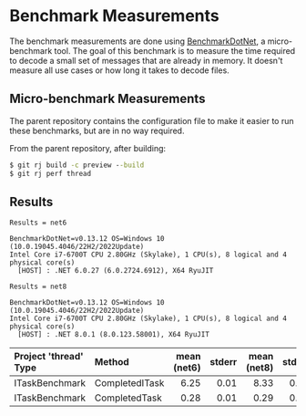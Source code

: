 # Benchmark Measurements

The benchmark measurements are done using
[BenchmarkDotNet](https://benchmarkdotnet.org/), a micro-benchmark tool. The
goal of this benchmark is to measure the time required to decode a small set of
messages that are already in memory. It doesn't measure all use cases or how
long it takes to decode files.

## Micro-benchmark Measurements

The parent repository contains the configuration file to make it easier to run
these benchmarks, but are in no way required.

From the parent repository, after building:

```cmd
$ git rj build -c preview --build
$ git rj perf thread
```

## Results

```text
Results = net6

BenchmarkDotNet=v0.13.12 OS=Windows 10 (10.0.19045.4046/22H2/2022Update)
Intel Core i7-6700T CPU 2.80GHz (Skylake), 1 CPU(s), 8 logical and 4 physical core(s)
  [HOST] : .NET 6.0.27 (6.0.2724.6912), X64 RyuJIT
```

```text
Results = net8

BenchmarkDotNet=v0.13.12 OS=Windows 10 (10.0.19045.4046/22H2/2022Update)
Intel Core i7-6700T CPU 2.80GHz (Skylake), 1 CPU(s), 8 logical and 4 physical core(s)
  [HOST] : .NET 8.0.1 (8.0.123.58001), X64 RyuJIT
```

| Project 'thread' Type | Method         | mean (net6) | stderr | mean (net8) | stderr |
|:----------------------|:---------------|------------:|-------:|------------:|-------:|
| ITaskBenchmark        | CompletedITask | 6.25        | 0.01   | 8.33        | 0.02   |
| ITaskBenchmark        | CompletedTask  | 0.28        | 0.01   | 0.29        | 0.00   |
